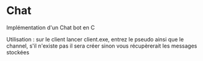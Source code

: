 # Chat
Implémentation d'un Chat bot en C 

Utilisation :
sur le client lancer client.exe, entrez le pseudo ainsi que le channel, s'il n'existe pas il sera créer sinon vous récupèrerait les messages stockées 

